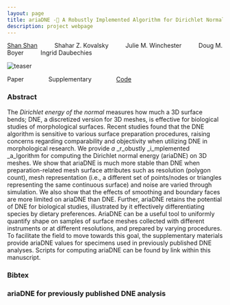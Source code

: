 ```yaml
---
layout: page
title: ariaDNE - A Robustly Implemented Algorithm for Dirichlet Normal Energy
description: project webpage
--- 
```


[Shan Shan](https://sshanshans.github.io) &emsp; &emsp; Shahar Z. Kovalsky &emsp; &emsp; Julie M. Winchester &emsp; &emsp; Doug M. Boyer &emsp; &emsp; Ingrid Daubechies

![teaser](./ARIADNE/images/teaser.jpg?raw=true)

Paper &emsp; &emsp; &emsp;  Supplementary &emsp; &emsp; &emsp; [Code](https://github.com/sshanshans/ariaDNE)

### Abstract
The *Dirichlet energy of the normal* measures how much a 3D surface bends; DNE, a discretized version for 3D meshes, is effective for biological studies of morphological surfaces. Recent studies found that the DNE algorithm is sensitive to various surface preparation procedures, raising concerns regarding comparability and objectivity when utilizing DNE in morphological research. We provide _a_ _r_obustly _i_mplemented _a_lgorithm for computing the Dirichlet normal energy (ariaDNE) on 3D meshes. We show that ariaDNE is much more stable than DNE when preparation-related mesh surface attributes such as resolution (polygon count), mesh representation (i.e., a different set of points/nodes or triangles representing the same continuous surface) and noise are varied through simulation. We also show that the effects of smoothing and boundary faces are more limited on ariaDNE than DNE. Further, ariaDNE retains the potential of DNE for biological studies, illustrated by it effectively differentiating species by dietary preferences. AriaDNE can be a useful tool to uniformly quantify shape on samples of surface meshes collected with different instruments or at different resolutions, and prepared by varying procedures. To facilitate the field to move towards this goal, the supplementary materials provide ariaDNE values for specimens used in previously published DNE analyses. Scripts for computing ariaDNE can be found by link within this manuscript.

### Bibtex

### ariaDNE for previously published DNE analysis
